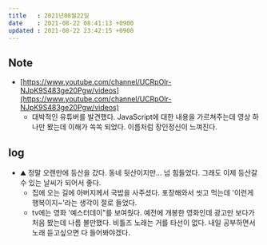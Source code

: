 ```yaml
---
title   : 2021년08월22일
date    : 2021-08-22 08:41:13 +0900
updated : 2021-08-22 23:42:15 +0900
---  
```

## Note
- [https://www.youtube.com/channel/UCRpOIr-NJpK9S483ge20Pgw/videos](https://www.youtube.com/channel/UCRpOIr-NJpK9S483ge20Pgw/videos)
	- 대박적인 유튜버를 발견했다. JavaScript에 대한 내용을 가르쳐주는데 영상 하나만 봤는데 이해가 쏙쏙 되었다. 이름처럼 장인정신이 느껴진다.  


## log  
- ⛰ 정말 오랜만에 등산을 갔다. 동네 뒷산이지만... 넘 힘들었다. 그래도 이제 등산갈 수 있는 날씨가 되어서 좋다.  
	- 집에 오는 길에 아버지께서 국밥을 사주셨다. 포장해와서 씻고 먹는데 '이런게 행복이지~'라는 생각이 절로 들었다.  
  - tv에는 영화 '예스터데이"를 보여줬다. 예전에 개봉한 영화인데 광고만 보다가 처음 봤는데 나름 볼만했다. 비틀즈 노래는 거를 타선이 없다. 내일 공부하면서 노래 듣고싶으면 다 들어봐야겠다.  


